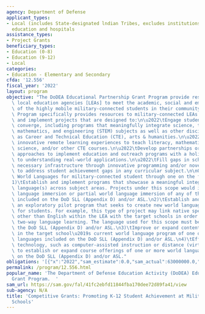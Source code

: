 ```yaml
---
agency: Department of Defense
applicant_types:
- Local (includes State-designated lndian Tribes, excludes institutions of higher
  education and hospitals
assistance_types:
- Project Grants
beneficiary_types:
- Education (0-8)
- Education (9-12)
- Local
categories:
- Education - Elementary and Secondary
cfda: '12.556'
fiscal_year: '2022'
layout: program
objective: "The DoDEA Educational Partnership Grant Program provide resources for\
  \ local education agencies [LEAs] to meet the academic, social and emotional needs\
  \ of the highly mobile military-connected students in their community. The Grant\
  \ Program specifically provides resources to military-connected LEAs to develop\
  \ and implement projects that are designed to:\n\u2022\tEngage students where disciplines\
  \ converge, including programs that meaningfully integrate science, technology,\
  \ mathematics, and engineering (STEM) subjects as well as other disciplines such\
  \ as Career and Technical Education (CTE), arts & humanities.\n\u2022\tDesigning\
  \ innovative remote learning experiences to teach literacy, mathematics, computer\
  \ science, and/or other CTE courses.\n\u2022\tDevelop partnerships or consortia\
  \ approaches to implement education and outreach programs with a holistic approach\
  \ to understanding real-world applications.\n\u2022\tFill gaps in schools that lack\
  \ necessary infrastructure through innovative programming and/or novel interventions\
  \ to address student achievement gaps in any curricular subject.\n\nOR progress\
  \ World Languages for military-connected student through one on the following: \n\
  1)\tEstablish and implement programs that showcase a meaningful integration of world\
  \ language(s) across subject areas. Projects under this scope would include world\
  \ language immersion or partial world language immersion of any of the languages\
  \ included on the DoD SLL (Appendix D) and/or ASL.\n2)\tEstablish and implement\
  \ an exploratory pilot program that seeks to create new world language experiences\
  \ for students. For example, this type of project may link native speakers of languages\
  \ other than English within the LEA with the target schools in order to promote\
  \ two-way language learning. The language used for this scope must be included on\
  \ the DoD SLL (Appendix D) and/or ASL.\n3)\tImprove or expand content-based instruction\
  \ in the target school\u2019s current world language program of one or more of the\
  \ languages included on the DoD SLL (Appendix D) and/or ASL.\n4)\tEffectively use\
  \ technology, such as computer-assisted instruction or distance (virtual) learning,\
  \ to establish or expand course offerings of one or more world languages included\
  \ on the DoD SLL (Appendix D) and/or ASL."
obligations: '[{"x":"2022","sam_estimate":0.0,"sam_actual":63000000.0,"usa_spending_actual":63060090.25},{"x":"2023","sam_estimate":29999999.0,"sam_actual":0.0,"usa_spending_actual":-70648.47},{"x":"2024","sam_estimate":30000000.0,"sam_actual":0.0,"usa_spending_actual":0.0}]'
permalink: /program/12.556.html
popular_name: 'The Department of Defense Education Activity (DoDEA) Educational Partnership
  Grant Program.  '
sam_url: https://sam.gov/fal/41fc2ebfd11844fba170dee72d89fa41/view
sub-agency: N/A
title: 'Competitive Grants: Promoting K-12 Student Achievement at Military-Connected
  Schools'
---
```

